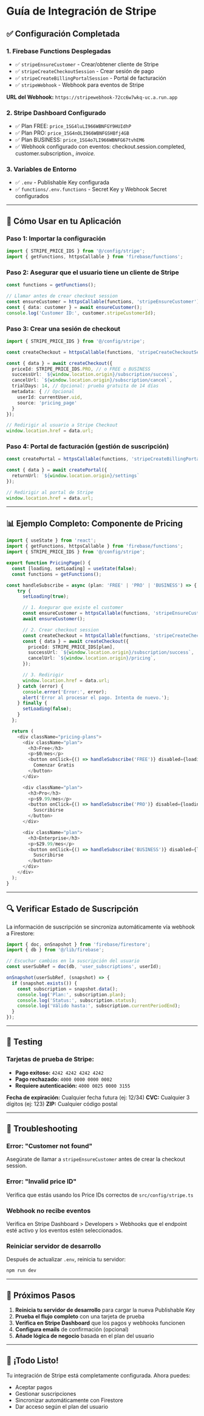 # Guía de Integración de Stripe

## ✅ Configuración Completada

### 1. Firebase Functions Desplegadas
- ✅ `stripeEnsureCustomer` - Crear/obtener cliente de Stripe
- ✅ `stripeCreateCheckoutSession` - Crear sesión de pago
- ✅ `stripeCreateBillingPortalSession` - Portal de facturación
- ✅ `stripeWebhook` - Webhook para eventos de Stripe

**URL del Webhook:** `https://stripewebhook-72cc6w7wkq-uc.a.run.app`

### 2. Stripe Dashboard Configurado
- ✅ Plan FREE: `price_1SG4luLI966WBNFGY9HUIdhP`
- ✅ Plan PRO: `price_1SG4nOLI966WBNFGSHBfj4GB`
- ✅ Plan BUSINESS: `price_1SG4o7LI966WBNFG67tvhEM6`
- ✅ Webhook configurado con eventos: checkout.session.completed, customer.subscription.*, invoice.*

### 3. Variables de Entorno
- ✅ `.env` - Publishable Key configurada
- ✅ `functions/.env.functions` - Secret Key y Webhook Secret configurados

---

## 🚀 Cómo Usar en tu Aplicación

### Paso 1: Importar la configuración

```typescript
import { STRIPE_PRICE_IDS } from '@/config/stripe';
import { getFunctions, httpsCallable } from 'firebase/functions';
```

### Paso 2: Asegurar que el usuario tiene un cliente de Stripe

```typescript
const functions = getFunctions();

// Llamar antes de crear checkout session
const ensureCustomer = httpsCallable(functions, 'stripeEnsureCustomer');
const { data: customer } = await ensureCustomer();
console.log('Customer ID:', customer.stripeCustomerId);
```

### Paso 3: Crear una sesión de checkout

```typescript
import { STRIPE_PRICE_IDS } from '@/config/stripe';

const createCheckout = httpsCallable(functions, 'stripeCreateCheckoutSession');

const { data } = await createCheckout({
  priceId: STRIPE_PRICE_IDS.PRO, // o FREE o BUSINESS
  successUrl: `${window.location.origin}/subscription/success`,
  cancelUrl: `${window.location.origin}/subscription/cancel`,
  trialDays: 14, // Opcional: prueba gratuita de 14 días
  metadata: { // Opcional
    userId: currentUser.uid,
    source: 'pricing_page'
  }
});

// Redirigir al usuario a Stripe Checkout
window.location.href = data.url;
```

### Paso 4: Portal de facturación (gestión de suscripción)

```typescript
const createPortal = httpsCallable(functions, 'stripeCreateBillingPortalSession');

const { data } = await createPortal({
  returnUrl: `${window.location.origin}/settings`
});

// Redirigir al portal de Stripe
window.location.href = data.url;
```

---

## 📊 Ejemplo Completo: Componente de Pricing

```typescript
import { useState } from 'react';
import { getFunctions, httpsCallable } from 'firebase/functions';
import { STRIPE_PRICE_IDS } from '@/config/stripe';

export function PricingPage() {
  const [loading, setLoading] = useState(false);
  const functions = getFunctions();

const handleSubscribe = async (plan: 'FREE' | 'PRO' | 'BUSINESS') => {
    try {
      setLoading(true);

      // 1. Asegurar que existe el customer
      const ensureCustomer = httpsCallable(functions, 'stripeEnsureCustomer');
      await ensureCustomer();

      // 2. Crear checkout session
      const createCheckout = httpsCallable(functions, 'stripeCreateCheckoutSession');
      const { data } = await createCheckout({
        priceId: STRIPE_PRICE_IDS[plan],
        successUrl: `${window.location.origin}/subscription/success`,
        cancelUrl: `${window.location.origin}/pricing`,
      });

      // 3. Redirigir
      window.location.href = data.url;
    } catch (error) {
      console.error('Error:', error);
      alert('Error al procesar el pago. Intenta de nuevo.');
    } finally {
      setLoading(false);
    }
  };

  return (
    <div className="pricing-plans">
      <div className="plan">
        <h3>Free</h3>
        <p>$0/mes</p>
        <button onClick={() => handleSubscribe('FREE')} disabled={loading}>
          Comenzar Gratis
        </button>
      </div>

      <div className="plan">
        <h3>Pro</h3>
        <p>$9.99/mes</p>
        <button onClick={() => handleSubscribe('PRO')} disabled={loading}>
          Suscribirse
        </button>
      </div>

      <div className="plan">
        <h3>Enterprise</h3>
        <p>$29.99/mes</p>
        <button onClick={() => handleSubscribe('BUSINESS')} disabled={loading}>
          Suscribirse
        </button>
      </div>
    </div>
  );
}
```

---

## 🔍 Verificar Estado de Suscripción

La información de suscripción se sincroniza automáticamente vía webhook a Firestore:

```typescript
import { doc, onSnapshot } from 'firebase/firestore';
import { db } from '@/lib/firebase';

// Escuchar cambios en la suscripción del usuario
const userSubRef = doc(db, 'user_subscriptions', userId);

onSnapshot(userSubRef, (snapshot) => {
  if (snapshot.exists()) {
    const subscription = snapshot.data();
    console.log('Plan:', subscription.plan);
    console.log('Status:', subscription.status);
    console.log('Válido hasta:', subscription.currentPeriodEnd);
  }
});
```

---

## 🧪 Testing

### Tarjetas de prueba de Stripe:

- **Pago exitoso:** `4242 4242 4242 4242`
- **Pago rechazado:** `4000 0000 0000 0002`
- **Requiere autenticación:** `4000 0025 0000 3155`

**Fecha de expiración:** Cualquier fecha futura (ej: 12/34)
**CVC:** Cualquier 3 dígitos (ej: 123)
**ZIP:** Cualquier código postal

---

## 🔧 Troubleshooting

### Error: "Customer not found"
Asegúrate de llamar a `stripeEnsureCustomer` antes de crear la checkout session.

### Error: "Invalid price ID"
Verifica que estás usando los Price IDs correctos de `src/config/stripe.ts`

### Webhook no recibe eventos
Verifica en Stripe Dashboard > Developers > Webhooks que el endpoint esté activo y los eventos estén seleccionados.

### Reiniciar servidor de desarrollo
Después de actualizar `.env`, reinicia tu servidor:
```bash
npm run dev
```

---

## 📝 Próximos Pasos

1. **Reinicia tu servidor de desarrollo** para cargar la nueva Publishable Key
2. **Prueba el flujo completo** con una tarjeta de prueba
3. **Verifica en Stripe Dashboard** que los pagos y webhooks funcionen
4. **Configura emails** de confirmación (opcional)
5. **Añade lógica de negocio** basada en el plan del usuario

---

## 🎉 ¡Todo Listo!

Tu integración de Stripe está completamente configurada. Ahora puedes:
- Aceptar pagos
- Gestionar suscripciones
- Sincronizar automáticamente con Firestore
- Dar acceso según el plan del usuario
